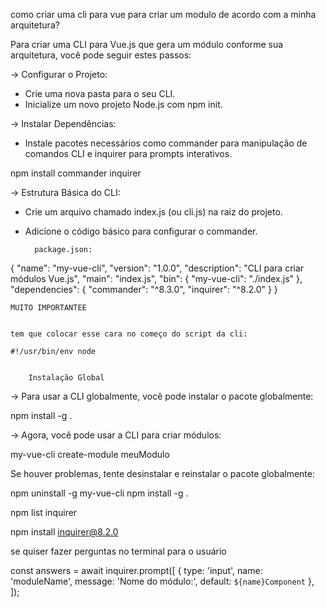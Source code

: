 como criar uma cli para vue para criar um modulo de acordo com a minha arquitetura?


Para criar uma CLI para Vue.js que gera um módulo conforme sua arquitetura, você pode seguir estes passos:


-> Configurar o Projeto:

- Crie uma nova pasta para o seu CLI.
- Inicialize um novo projeto Node.js com npm init.




-> Instalar Dependências:

- Instale pacotes necessários como commander para manipulação de comandos CLI e inquirer para prompts interativos.

npm install commander inquirer




-> Estrutura Básica do CLI:

- Crie um arquivo chamado index.js (ou cli.js) na raiz do projeto.
- Adicione o código básico para configurar o commander.



        package.json:


{
  "name": "my-vue-cli",
  "version": "1.0.0",
  "description": "CLI para criar módulos Vue.js",
  "main": "index.js",
  "bin": {
    "my-vue-cli": "./index.js"
  },
  "dependencies": {
    "commander": "^8.3.0",
    "inquirer": "^8.2.0"
  }
}



    MUITO IMPORTANTEE


    tem que colocar esse cara no começo do script da cli:

    #!/usr/bin/env node


        Instalação Global

-> Para usar a CLI globalmente, você pode instalar o pacote globalmente:


npm install -g .



-> Agora, você pode usar a CLI para criar módulos:


my-vue-cli create-module meuModulo







Se houver problemas, tente desinstalar e reinstalar o pacote globalmente:

npm uninstall -g my-vue-cli
npm install -g .



npm list inquirer



npm install inquirer@8.2.0




se quiser fazer perguntas no terminal para o usuário



const answers = await inquirer.prompt([
      {
        type: 'input',
        name: 'moduleName',
        message: 'Nome do módulo:',
        default: `${name}Component`
      },
    ]);